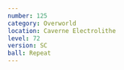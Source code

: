 ```yaml
---
number: 125
category: Overworld
location: Caverne Electrolithe
level: 72
version: SC
ball: Repeat
---
```

